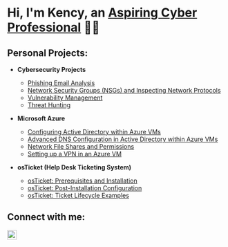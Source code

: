 <h1>Hi, I'm Kency, an <a href="https://linkedin.com/in/kency-francois">Aspiring Cyber Professional</a> 👋🏾</h1>

<h2>Personal Projects:</h2>

- **Cybersecurity Projects**
  - [Phishing Email Analysis](https://github.com/kfran127/phishing-email-analysis)
  - [Network Security Groups (NSGs) and Inspecting Network Protocols](https://github.com/kfran127/azure-network-protocols)
  - [Vulnerability Management](https://github.com/kfran127/vulnerability-management)
  - [Threat Hunting](https://github.com/kfran127/threat-hunting)

- **Microsoft Azure**  
  - [Configuring Active Directory within Azure VMs](https://github.com/kfran127/configure-ad)  
  - [Advanced DNS Configuration in Active Directory within Azure VMs](https://github.com/kfran127/advanced-dns-configuration)  
  - [Network File Shares and Permissions](https://github.com/kfran127/network-file-shares-and-permissions)
  - [Setting up a VPN in an Azure VM](https://github.com/kfran127/vpn-ip-lab)

- **osTicket (Help Desk Ticketing System)**  
  - [osTicket: Prerequisites and Installation](https://github.com/kfran127/osticket-prereqs)  
  - [osTicket: Post-Installation Configuration](https://github.com/kfran127/post-install-config)  
  - [osTicket: Ticket Lifecycle Examples](https://github.com/kfran127/ticket-lifecycle)

<h2>Connect with me:</h2>
<a href="https://www.linkedin.com/in/kency-francois" target="_blank">
  <img src="https://cdn.jsdelivr.net/npm/simple-icons@v3/icons/linkedin.svg" alt="LinkedIn" width="22px" style="vertical-align:middle;">
</a>
